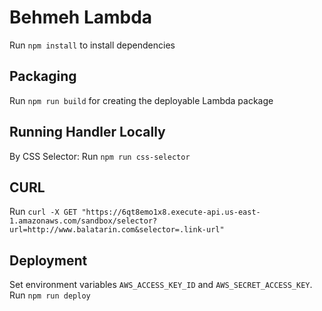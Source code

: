 # Behmeh Lambda
Run `npm install` to install dependencies


## Packaging
Run `npm run build` for creating the deployable Lambda package


## Running Handler Locally
By CSS Selector: Run `npm run css-selector`


## CURL
Run `curl -X GET "https://6qt8emo1x8.execute-api.us-east-1.amazonaws.com/sandbox/selector?url=http://www.balatarin.com&selector=.link-url"`

## Deployment
Set environment variables `AWS_ACCESS_KEY_ID` and `AWS_SECRET_ACCESS_KEY`. Run `npm run deploy`
